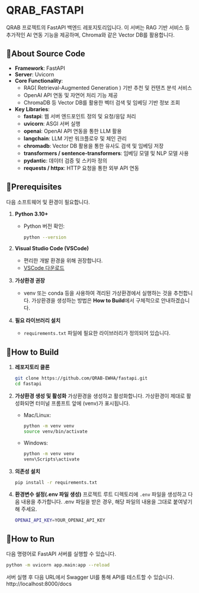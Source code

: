 # QRAB_FASTAPI

QRAB 프로젝트의 FastAPI 백엔드 레포지토리입니다. 이 서버는 RAG 기반 서비스 등 추가적인 AI 연동 기능을 제공하며, Chroma와 같은 Vector DB를 활용합니다.

## 🎈About Source Code

- **Framework**: FastAPI  
- **Server**: Uvicorn  
- **Core Functionality**:  
  - RAG( Retrieval-Augmented Generation ) 기반 추천 및 컨텐츠 분석 서비스  
  - OpenAI API 연동 및 자연어 처리 기능 제공  
  - ChromaDB 등 Vector DB를 활용한 벡터 검색 및 임베딩 기반 정보 조회
- **Key Libraries**:
  - **fastapi**: 웹 서버 엔드포인트 정의 및 요청/응답 처리
  - **uvicorn**: ASGI 서버 실행
  - **openai**: OpenAI API 연동을 통한 LLM 활용
  - **langchain**: LLM 기반 워크플로우 및 체인 관리
  - **chromadb**: Vector DB 활용을 통한 유사도 검색 및 임베딩 저장
  - **transformers / sentence-transformers**: 임베딩 모델 및 NLP 모델 사용
  - **pydantic**: 데이터 검증 및 스키마 정의
  - **requests / httpx**: HTTP 요청을 통한 외부 API 연동

## 🎈Prerequisites

다음 소프트웨어 및 환경이 필요합니다.

1. **Python 3.10+**  
   - Python 버전 확인:  
     ```bash
     python --version
     ```

2. **Visual Studio Code (VSCode)**  
   - 편리한 개발 환경을 위해 권장합니다.
   - [VSCode 다운로드](https://code.visualstudio.com/)

3. **가상환경 권장**  
   - venv 또는 conda 등을 사용하여 격리된 가상환경에서 실행하는 것을 추천합니다. 가상환경을 생성하는 방법은 **How to Build**에서 구체적으로 안내하겠습니다.

4. **필요 라이브러리 설치**  
   - `requirements.txt` 파일에 필요한 라이브러리가 정의되어 있습니다.

## 🎈How to Build

1. **레포지토리 클론**  
   ```bash
   git clone https://github.com/QRAB-EWHA/fastapi.git
   cd fastapi
   ```

2. **가상환경 생성 및 활성화**
   가상환경을 생성하고 활성화합니다. 가상환경이 제대로 활성화되면 터미널 프롬프트 앞에 (venv)가 표시됩니다.
   - Mac/Linux:
     ```bash
     python -m venv venv
     source venv/bin/activate
     ```
   - Windows:
     ```bash
     python -m venv venv
     venv\Scripts\activate
     ```
     
4. **의존성 설치**
   ```bash
   pip install -r requirements.txt
   ```
   
5. **환경변수 설정(.env 파일 생성)**
   프로젝트 루트 디렉토리에 `.env` 파일을 생성하고 다음 내용을 추가합니다.
   .env 파일을 받은 경우, 해당 파일의 내용을 그대로 붙여넣기 해 주세요.
   ```bash
   OPENAI_API_KEY=YOUR_OPENAI_API_KEY
   ```

## 🎈How to Run
다음 명령어로 FastAPI 서버를 실행할 수 있습니다.
```bash
python -m uvicorn app.main:app --reload
```

서버 실행 후 다음 URL에서 Swagger UI를 통해 API를 테스트할 수 있습니다.
http://localhost:8000/docs

